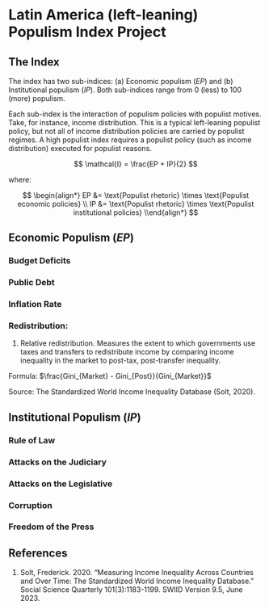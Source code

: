 # Latin America (left-leaning) Populism Index Project

## The Index

The index has two sub-indices: (a) Economic populism $(EP)$ and (b) Institutional populism $(IP)$. Both sub-indices range from 0 (less) to 100 (more) populism.

Each sub-index is the interaction of populism policies with populist motives. Take, for instance, income distribution. This is a typical left-leaning populist policy, but not all of income distribution policies are carried by populist regimes. A high populist index requires a populist policy (such as income distribution) executed for populist reasons.

$$
\mathcal{I} = \frac{EP + IP}{2}
$$

where:

$$
\begin{align*}
EP &= \text{Populist rhetoric} \times \text{Populist economic policies} \\
IP &= \text{Populist rhetoric} \times \text{Populist institutional policies}
\\end{align*}
$$

## Economic Populism $(EP$)

### Budget Deficits

### Public Debt

### Inflation Rate

### Redistribution:

1) Relative redistribution. Measures the extent to which governments use taxes and transfers to redistribute income by comparing income inequality in the market to post-tax, post-transfer inequality.

Formula: $\frac{Gini_{Market} - Gini_{Post}}{Gini_{Market}}$

Source: The Standardized World Income Inequality Database (Solt, 2020). 

## Institutional Populism $(IP)$

### Rule of Law

### Attacks on the Judiciary

### Attacks on the Legislative

### Corruption

### Freedom of the Press





## References 
1. Solt, Frederick. 2020. “Measuring Income Inequality Across Countries and Over Time: The Standardized World Income Inequality Database.” Social Science Quarterly 101(3):1183-1199. SWIID Version 9.5, June 2023.
